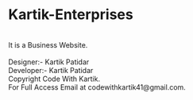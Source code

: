 # Kartik-Enterprises
<br>
It is a Business Website.
<br>
<br>
Designer:- Kartik Patidar
<br>
Developer:- Kartik Patidar
<br>
Copyright Code With Kartik.
<br>
For Full Access Email at codewithkartik41@gmail.com.
